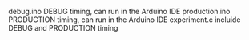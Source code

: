 debug.ino    DEBUG timing, can run in the Arduino IDE
production.ino    PRODUCTION timing, can run in the Arduino IDE
experiment.c   incluide DEBUG and PRODUCTION timing
